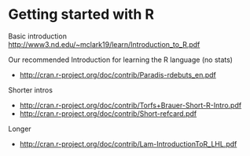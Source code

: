Getting started with R
===

Basic introduction http://www3.nd.edu/~mclark19/learn/Introduction_to_R.pdf

Our recommended Introduction for learning the R language (no stats)

* http://cran.r-project.org/doc/contrib/Paradis-rdebuts_en.pdf

Shorter intros

* http://cran.r-project.org/doc/contrib/Torfs+Brauer-Short-R-Intro.pdf
* http://cran.r-project.org/doc/contrib/Short-refcard.pdf

Longer 

* http://cran.r-project.org/doc/contrib/Lam-IntroductionToR_LHL.pdf


